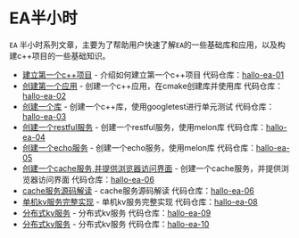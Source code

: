 EA半小时
================================

`EA` 半小时系列文章，主要为了帮助用户快速了解`EA`的一些基础库和应用，以及构建c++项目的一些基础知识。

* [建立第一个c++项目](half/a001-hala-ea.md) - 介绍如何建立第一个c++项目 代码仓库：[hallo-ea-01][1]
* [创建第一个应用](half/a002-hala-ea.md) - 创建一个c++应用，在cmake创建库并使用库 代码仓库：[hallo-ea-02][2]
* [创建一个库](half/a003-hala-ea.md) - 创建一个c++库，使用googletest进行单元测试 代码仓库：[hallo-ea-03][3]
* [创建一个restful服务](half/a004-hala-restful.md) - 创建一个restful服务，使用melon库 代码仓库：[hallo-ea-04][4]
* [创建一个echo服务](half/a005-hala-echo.md) - 创建一个echo服务，使用melon库 代码仓库：[hallo-ea-05][5]
* [创建一个cache服务,并提供浏览器访问界面](half/a006-hala-vue.md) - 创建一个cache服务，并提供浏览器访问界面 代码仓库：[hallo-ea-06][6]
* [cache服务源码解读](half/a007-hala-vue-ext.md) - cache服务源码解读 代码仓库：[hallo-ea-06][6]
* [单机kv服务完整实现](half/a008-hala-kv.md) - 单机kv服务完整实现 代码仓库：[hallo-ea-08][8]
* [分布式kv服务](half/a009-hala-dkv.md) - 分布式kv服务 代码仓库：[hallo-ea-09][9]
* [分布式kv服务](half/a010-hala-dkv.md) - 分布式kv服务 代码仓库：[hallo-ea-10][10]




[1]: https://github.com/gottingen/ea-half-an-hour/tree/master/a001-hala-ea
[2]: https://github.com/gottingen/ea-half-an-hour/tree/master/a002-hala-ea
[3]: https://github.com/gottingen/ea-half-an-hour/tree/master/a003-hala-ea
[4]: https://github.com/gottingen/ea-half-an-hour/tree/master/a004-hala-restful
[5]: https://github.com/gottingen/ea-half-an-hour/tree/master/a005-hala-echo
[6]: https://github.com/gottingen/ea-half-an-hour/tree/master/a006-hala-vue
[8]: https://github.com/gottingen/ea-half-an-hour/tree/master/a008-hala-kv
[9]: https://github.com/gottingen/ea-half-an-hour/tree/master/a009-hala-dkv
[10]: https://github.com/gottingen/ea-half-an-hour/tree/master/a010-hala-kv